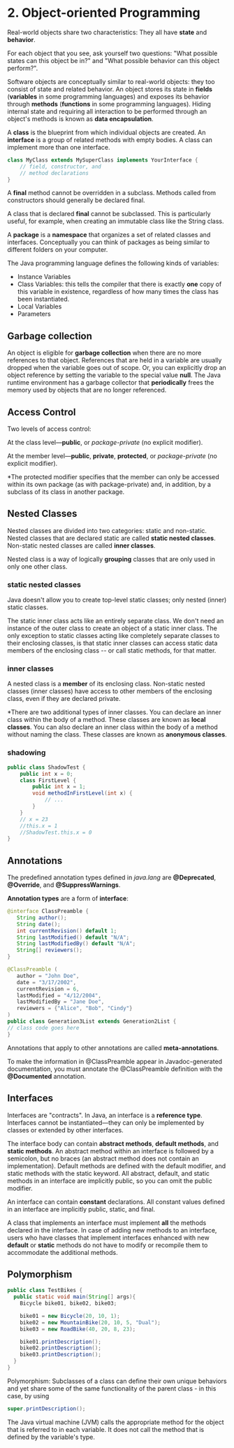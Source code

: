 # 2. Object-oriented Programming

Real-world objects share two characteristics: They all have **state** and **behavior**.

For each object that you see, ask yourself two questions: "What possible states can this object be in?" and "What possible behavior can this object perform?".

Software objects are conceptually similar to real-world objects: they too consist of state and related behavior. An object stores its state in **fields** \(**variables** in some programming languages\) and exposes its behavior through **methods** \(**functions** in some programming languages\). Hiding internal state and requiring all interaction to be performed through an object's methods is known as **data encapsulation**.

A **class** is the blueprint from which individual objects are created. An **interface** is a group of related methods with empty bodies. A class can implement more than one interface.

```java
class MyClass extends MySuperClass implements YourInterface {
    // field, constructor, and
    // method declarations
}
```

A **final** method cannot be overridden in a subclass. Methods called from constructors should generally be declared final.

A class that is declared **final** cannot be subclassed. This is particularly useful, for example, when creating an immutable class like the String class.

A **package** is a **namespace** that organizes a set of related classes and interfaces. Conceptually you can think of packages as being similar to different folders on your computer. 

The Java programming language defines the following kinds of variables:

* Instance Variables
* Class Variables: this tells the compiler that there is exactly **one** copy of this variable in existence, regardless of how many times the class has been instantiated.
* Local Variables
* Parameters

## Garbage collection

An object is eligible for **garbage collection** when there are no more references to that object. References that are held in a variable are usually dropped when the variable goes out of scope. Or, you can explicitly drop an object reference by setting the variable to the special value **null**. The Java runtime environment has a garbage collector that **periodically** frees the memory used by objects that are no longer referenced.

## Access Control

Two levels of access control:

At the class level—**public**, or _package-private_ \(no explicit modifier\).

At the member level—**public**, **private**, **protected**, or _package-private_ \(no explicit modifier\). 

\*The protected modifier specifies that the member can only be accessed within its own package \(as with package-private\) and, in addition, by a subclass of its class in another package.

## Nested Classes

Nested classes are divided into two categories: static and non-static. Nested classes that are declared static are called **static nested classes**. Non-static nested classes are called **inner classes**.

Nested class is a way of logically **grouping** classes that are only used in only one other class.

### static nested classes

Java doesn't allow you to create top-level static classes; only nested \(inner\) static classes.

The static inner class acts like an entirely separate class. We don't need an instance of the outer class to create an object of a static inner class. The only exception to static classes acting like completely separate classes to their enclosing classes, is that static inner classes can access static data members of the enclosing class -- or call static methods, for that matter.

### inner classes

A nested class is a **member** of its enclosing class. Non-static nested classes \(inner classes\) have access to other members of the enclosing class, even if they are declared private.

\*There are two additional types of inner classes. You can declare an inner class within the body of a method. These classes are known as **local classes**. You can also declare an inner class within the body of a method without naming the class. These classes are known as **anonymous classes**.

### shadowing

```java
public class ShadowTest {
    public int x = 0;
    class FirstLevel {
        public int x = 1;
        void methodInFirstLevel(int x) {
            // ...
        }
    }
    // x = 23
    //this.x = 1
    //ShadowTest.this.x = 0
}
```

## Annotations

The predefined annotation types defined in _java.lang_ are **@Deprecated**, **@Override**, and **@SuppressWarnings**.

**Annotation types** are a form of **interface**:

```java
@interface ClassPreamble {
   String author();
   String date();
   int currentRevision() default 1;
   String lastModified() default "N/A";
   String lastModifiedBy() default "N/A";
   String[] reviewers();
}

@ClassPreamble (
   author = "John Doe",
   date = "3/17/2002",
   currentRevision = 6,
   lastModified = "4/12/2004",
   lastModifiedBy = "Jane Doe",
   reviewers = {"Alice", "Bob", "Cindy"}
)
public class Generation3List extends Generation2List {
// class code goes here
}
```

Annotations that apply to other annotations are called **meta-annotations**.

To make the information in @ClassPreamble appear in Javadoc-generated documentation, you must annotate the @ClassPreamble definition with the **@Documented** annotation.

## Interfaces

Interfaces are "contracts". In Java, an interface is a **reference type**. Interfaces cannot be instantiated—they can only be implemented by classes or extended by other interfaces.

The interface body can contain **abstract methods**, **default methods**, and **static methods**. An abstract method within an interface is followed by a semicolon, but no braces \(an abstract method does not contain an implementation\). Default methods are defined with the default modifier, and static methods with the static keyword. All abstract, default, and static methods in an interface are implicitly public, so you can omit the public modifier.

An interface can contain **constant** declarations. All constant values defined in an interface are implicitly public, static, and final.

A class that implements an interface must implement **all** the methods declared in the interface. In case of adding new methods to an interface, users who have classes that implement interfaces enhanced with new **default** or **static** methods do not have to modify or recompile them to accommodate the additional methods.

## Polymorphism

```java
public class TestBikes {
  public static void main(String[] args){
    Bicycle bike01, bike02, bike03;

    bike01 = new Bicycle(20, 10, 1);
    bike02 = new MountainBike(20, 10, 5, "Dual");
    bike03 = new RoadBike(40, 20, 8, 23);

    bike01.printDescription();
    bike02.printDescription();
    bike03.printDescription();
  }
}
```

Polymorphism: Subclasses of a class can define their own unique behaviors and yet share some of the same functionality of the parent class - in this case, by using

```java
super.printDescription();
```

The Java virtual machine \(JVM\) calls the appropriate method for the object that is referred to in each variable. It does not call the method that is defined by the variable's type.



